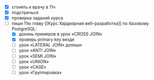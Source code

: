 - [x] сгонять к врачу в 11ч
- [x] подстричься
- [x] проверка заданий курса
- [ ] пиши 11ю главу [[Курс Хардкорная веб-разработка]] по базовому PostgreSQL:
	- [x] докинь примеров в урок «CROSS JOIN»
	- [x] проверь primary key везде
	- [ ] урок «LATERAL JOIN» допиши
	- [ ] урок «ANTI JOIN»
	- [ ] урок «SEMI JOIN»
	- [ ] урок «UNION»
	- [ ] урок «CASE»
	- [ ] урок «Группировка»
